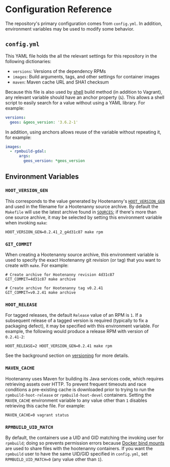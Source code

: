 # Configuration Reference

The repository's primary configuration comes from `config.yml`.
In addition, environment variables may be used to modify some behavior.

## `config.yml`

This YAML file holds the all the relevant settings for this repository in
the following dictionaries:

* `versions`: Versions of the dependency RPMs
* `images`: Build arguments, tags, and other settings for container images
* `maven`: Maven cache URL and SHA1 checksum

Because this file is also used by [shell](../shell) build method
(in addition to Vagrant), any relevant variable should have an anchor property
(`&`).  This allows a shell script to easily search for a value without using
a YAML library.  For example:

```yaml
versions:
  geos: &geos_version: '3.6.2-1'
```

In addition, using anchors allows reuse of the variable without repeating it,
for example:

```yaml
images:
  - rpmbuild-gdal:
      args:
        geos_version: *geos_version
```

## Environment Variables

### `HOOT_VERSION_GEN`

This corresponds to the value generated by Hootenanny's
[`HOOT_VERSION_GEN`](https://github.com/ngageoint/hootenanny/blob/master/HOOT_VERSION_GEN)
and used in the filename for a Hootenanny source archive.  By default the
`Makefile` will use the latest archive found in [`SOURCES`](../SOURCES); if
there's more than one source archive, it may be selected by setting
this environment variable when invoking `make`:

```
HOOT_VERSION_GEN=0.2.41_2_g4d31c87 make rpm
```

### `GIT_COMMIT`

When creating a Hootenanny source archive, this environment variable is used
to specify the exact Hootenanny git revision (or tag) that you want
to create with `make`.  For example:

```
# Create archive for Hootenanny revision 4d31c87
GIT_COMMIT=4d31c87 make archive

# Create archive for Hootenanny tag v0.2.41
GIT_COMMIT=v0.2.41 make archive
```

### `HOOT_RELEASE`

For tagged releases, the default `Release` value of an RPM is `1`.  If a
subsequent release of a tagged version is required (typically to fix
a packaging defect), it may be specified with this environment variable.
For example, the following would produce a release RPM with version of
`0.2.41-2`:

```
HOOT_RELEASE=2 HOOT_VERSION_GEN=0.2.41 make rpm
```

See the background section on [versioning](./background.md#versioning) for
more details.

### `MAVEN_CACHE`

Hootenanny uses Maven for building its Java services code, which requires
retrieving assets over HTTP.  To prevent frequent timeouts and race conditions
a pre-existing cache is downloaded prior to trying to run the
`rpmbuild-hoot-release` or `rpmbuild-hoot-devel` containers.  Setting the
`MAVEN_CACHE` environment variable to any value other than `1` disables
retrieving this cache file.  For example:

```
MAVEN_CACHE=0 vagrant status
```

### `RPMBUILD_UID_MATCH`

By default, the containers use a UID and GID matching the invoking user for
`rpmbuild`; doing so prevents permission errors because
[Docker bind mounts](https://docs.docker.com/storage/bind-mounts/) are used to
share files with the hootenanny containers.  If you want the `rpmbuild` user
to have the same UID/GID specified in `config.yml`, set `RPMBUILD_UID_MATCH=0`
(any value other than `1`).
